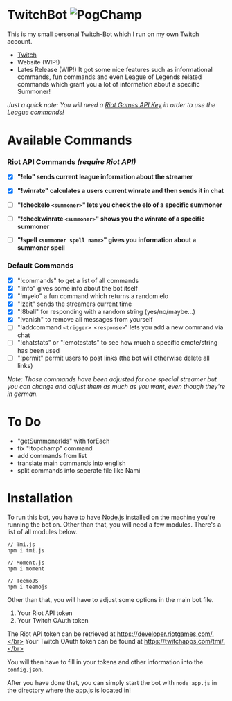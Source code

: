 # TwitchBot ![PogChamp](https://i.imgur.com/2AEkqhC.gif)
This is my small personal Twitch-Bot which I run on my own Twitch account.
- [Twitch](https://twitch.tv/mr4dams)
- Website (WIP!)
- Lates Release (WIP!)
It got some nice features such as informational commands, fun commands and even League of Legends related commands which grant you a lot of information about a specific Summoner!  
  
*Just a quick note: You will need a [Riot Games API Key](https://developer.riotgames.com) in order to use the League commands!*

# Available Commands

### Riot API Commands *(require Riot API)*
- [X] **"!elo" sends current league information about the streamer**
- [X] **"!winrate" calculates a users current winrate and then sends it in chat**
- [ ] **"!checkelo `<summoner>`" lets you check the elo of a specific summoner**
- [ ] **"!checkwinrate `<summoner>`" shows you the winrate of a specific summoner**
- [ ] **"!spell `<summoner spell name>`" gives you information about a summoner spell**


### Default Commands
- [X] "!commands" to get a list of all commands
- [X] "!info" gives some info about the bot itself
- [X] "!myelo" a fun command which returns a random elo
- [X] "!zeit" sends the streamers current time
- [X] "!8ball" for responding with a random string (yes/no/maybe...)
- [X] "!vanish" to remove all messages from yourself
- [ ] "!addcommand `<trigger> <response>`" lets you add a new command via chat
- [ ] "!chatstats" or "!emotestats" to see how much a specific emote/string has been used
- [ ] "!permit" permit users to post links (the bot will otherwise delete all links)

*Note: Those commands have been adjusted for one special streamer but you can change and adjust them as much as you want, even though they're in german.*

# To Do

- "getSummonerIds" with forEach
- fix "!topchamp" command
- add commands from list
- translate main commands into english
- split commands into seperate file like Nami

# Installation

To run this bot, you have to have [Node.js](https://nodejs.org/en/) installed on the machine you're running the bot on. Other than that, you will need a few modules. There's a list of all modules below.

```
// Tmi.js
npm i tmi.js

// Moment.js
npm i moment

// TeemoJS
npm i teemojs
```

Other than that, you will have to adjust some options in the main bot file.  
  
1. Your Riot API token
2. Your Twitch OAuth token
  
The Riot API token can be retrieved at https://developer.riotgames.com/.</br>
Your Twitch OAuth token can be found at https://twitchapps.com/tmi/.</br>
  
You will then have to fill in your tokens and other information into the `config.json`.
  
After you have done that, you can simply start the bot with `node app.js` in the directory where the app.js is located in!
